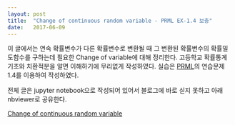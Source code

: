 ```yaml
---
layout: post
title:  "Change of continuous random variable - PRML EX-1.4 보충"
date:   2017-06-09
---
```

이 글에서는 연속 확률변수가 다른 확률변수로 변환될 때 그 변환된 확률변수의 확률밀도함수를
구하는데 필요한 Change of variable에 대해 정리한다.
고등학교 확률통계 기초와 치환적분을 알면 이해하기에 무리없게 작성하였다.
실습은 [PRML][prml]의 연습문제 1.4를 이용하여 작성하였다.

전체 글은 jupyter notebook으로 작성되어 있어서 블로그에 바로 싣지 못하고 아래 nbviewer로 공유한다.

[Change of continuous random variable][changerv]

[prml]: https://www.microsoft.com/en-us/research/people/cmbishop/?from=http%3A%2F%2Fresearch.microsoft.com%2Fen-us%2Fum%2Fpeople%2Fcmbishop%2F#prml-book
[changerv]: http://nbviewer.jupyter.org/github/metamath1/ml-simple-works/blob/master/GAN/change_of_variable.ipynb 
